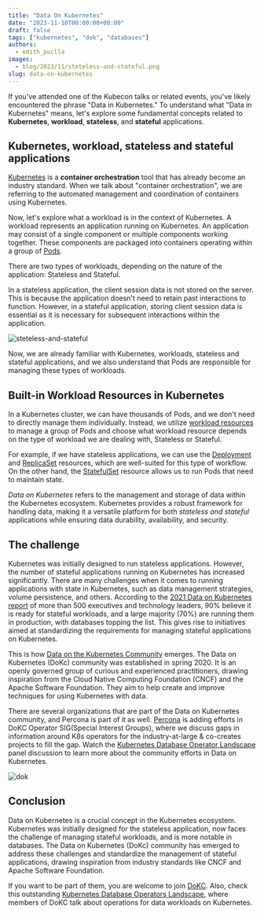 ```yaml
---
title: "Data On Kubernetes"
date: "2023-11-10T00:00:00+00:00"
draft: false
tags: ["kubernetes", "dok", "databases"]
authors:
  - edith_puclla
images:
  - blog/2023/11/steteless-and-stateful.png
slug: data-on-kubernetes
---
```


If you've attended one of the Kubecon talks or related events, you've likely encountered the phrase "Data in Kubernetes." To understand what "Data in Kubernetes" means, let's explore some fundamental concepts related to **Kubernetes**, **workload**, **stateless**, and **stateful** applications.

## Kubernetes, workload, stateless and stateful applications

[Kubernetes](https://kubernetes.io/) is a **container orchestration** tool that has already become an industry standard. When we talk about "container orchestration", we are referring to the automated management and coordination of containers using Kubernetes.

Now, let's explore what a workload is in the context of Kubernetes. A workload represents an application running on Kubernetes. An application may consist of a single component or multiple components working together. These components are packaged into containers operating within a group of [Pods](https://kubernetes.io/docs/concepts/workloads/pods/).

There are two types of workloads, depending on the nature of the application: Stateless and Stateful.

In a stateless application, the client session data is not stored on the server. This is because the application doesn't need to retain past interactions to function. However, in a stateful application, storing client session data is essential as it is necessary for subsequent interactions within the application.

![steteless-and-stateful](blog/2023/11/steteless-and-stateful.png)

Now, we are already familiar with Kubernetes, workloads, stateless and stateful applications, and we also understand that Pods are responsible for managing these types of workloads.

## Built-in Workload Resources in Kubernetes

In a Kubernetes cluster, we can have thousands of Pods, and we don't need to directly manage them individually. Instead, we utilize [workload resources](https://kubernetes.io/docs/concepts/workloads/) to manage a group of Pods and choose what workload resource depends on the type of workload we are dealing with, Stateless or Stateful.

For example, if we have stateless applications, we can use the [Deployment](https://kubernetes.io/docs/concepts/workloads/controllers/deployment/) and [ReplicaSet](https://kubernetes.io/docs/concepts/workloads/controllers/replicaset/) resources, which are well-suited for this type of workflow. On the other hand, the [StatefulSet](https://kubernetes.io/docs/concepts/workloads/controllers/statefulset/) resource allows us to run Pods that need to maintain state.

_Data on Kubernetes_ refers to the management and storage of data within the Kubernetes ecosystem. Kubernetes provides a robust framework for handling data, making it a versatile platform for both _stateless and stateful_ applications while ensuring data durability, availability, and security.

## The challenge

Kubernetes was initially designed to run stateless applications. However, the number of stateful applications running on Kubernetes has increased significantly. There are many challenges when it comes to running applications with state in Kubernetes, such as data management strategies, volume persistence, and others. According to the [2021 Data on Kubernetes report](https://dok.community/wp-content/uploads/2021/10/DoK_Report_2021.pdf) of more than 500 executives and technology leaders, 90% believe it is ready for stateful workloads, and a large majority (70%) are running them in production, with databases topping the list. This gives rise to initiatives aimed at standardizing the requirements for managing stateful applications on Kubernetes.

This is how [Data on the Kubernetes Community](https://community.cncf.io/data-on-kubernetes/) emerges. The Data on Kubernetes (DoKc) community was established in spring 2020. It is an openly governed group of curious and experienced practitioners, drawing inspiration from the Cloud Native Computing Foundation (CNCF) and the Apache Software Foundation. They aim to help create and improve techniques for using Kubernetes with data.

There are several organizations that are part of the Data on Kubernetes community, and Percona is part of it as well. [Percona](https://www.percona.com/) is adding efforts in DoKC Operator SIG(Special Interest Groups), where we discuss gaps in information around K8s operators for the industry-at-large & co-creates projects to fill the gap. Watch the [Kubernetes Database Operator Landscape](https://www.youtube.com/watch?v=TmDdkBPW_hI) panel discussion to learn more about the community efforts in Data on Kubernetes.

![dok](blog/2023/11/dok.png)

## Conclusion

Data on Kubernetes is a crucial concept in the Kubernetes ecosystem. Kubernetes was initially designed for the stateless application, now faces the challenge of managing stateful workloads, and is more notable in databases. The Data on Kubernetes (DoKc) community has emerged to address these challenges and standardize the management of stateful applications, drawing inspiration from industry standards like CNCF and Apache Software Foundation.

If you want to be part of them, you are welcome to join [DoKC](https://community.cncf.io/data-on-kubernetes/). Also, check this outstanding [Kubernetes Database Operators Landscape](https://www.youtube.com/watch?v=TmDdkBPW_hI), where members of DoKC talk about operations for data workloads on Kubernetes.
